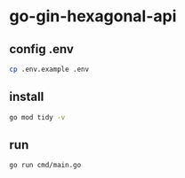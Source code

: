 # go-gin-hexagonal-api

## config .env

```bash
cp .env.example .env
```

## install

```bash
go mod tidy -v
```

## run

```bash
go run cmd/main.go
```
